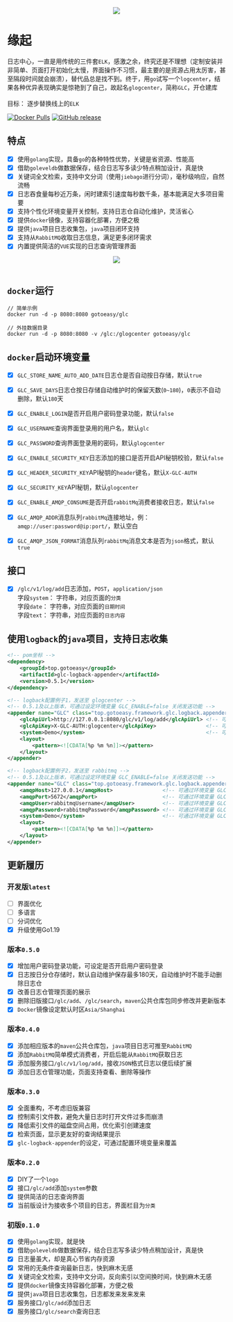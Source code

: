 <div align=center>
<img src="https://gotoeasy.github.io/screenshots/glogcenter/logo.png"/>
</div>


# 缘起

日志中心，一直是用传统的三件套`ELK`，感激之余，终究还是不理想（定制安装并非简单、页面打开初始化太慢，界面操作不习惯，最主要的是资源占用太厉害，甚至隔段时间就会崩溃），替代品总是找不到。终于，用`go`试写一个`logcenter`，结果各种优异表现确实是惊艳到了自己，故起名`glogcenter`，简称`GLC`，开仓建库<br>
<br>
目标： 逐步替换线上的`ELK`
<br>

[![Docker Pulls](https://img.shields.io/docker/pulls/gotoeasy/glc)](https://hub.docker.com/r/gotoeasy/glc)
[![GitHub release](https://img.shields.io/github/release/gotoeasy/glogcenter.svg)](https://github.com/gotoeasy/glogcenter/releases/latest)
<br>


## 特点
- [x] 使用`golang`实现，具备`go`的各种特性优势，关键是省资源、性能高
- [x] 借助`goleveldb`做数据保存，结合日志写多读少特点稍加设计，真是快
- [x] 关键词全文检索，支持中文分词（使用`jiebago`进行分词），毫秒级响应，自然流畅
- [x] 日志吞食量每秒近万条，闲时建索引速度每秒数千条，基本能满足大多项目需要
- [x] 支持个性化环境变量开关控制，支持日志仓自动化维护，灵活省心
- [x] 提供`docker`镜像，支持容器化部署，方便之极
- [x] 提供`java`项目日志收集包，`java`项目闭环支持
- [x] 支持从`RabbitMQ`收取日志信息，满足更多闭环需求
- [x] 内置提供简洁的`VUE`实现的日志查询管理界面

<div align=center>
<img src="https://gotoeasy.github.io/screenshots/glogcenter/glogcenter.png"/>
</div>

<br>

## `docker`运行
```
// 简单示例
docker run -d -p 8080:8080 gotoeasy/glc

// 外挂数据目录
docker run -d -p 8080:8080 -v /glc:/glogcenter gotoeasy/glc
```


## `docker`启动环境变量
- [x] `GLC_STORE_NAME_AUTO_ADD_DATE`日志仓是否自动按日存储，默认`true`
- [x] `GLC_SAVE_DAYS`日志仓按日存储自动维护时的保留天数(`0~180`)，`0`表示不自动删除，默认`180`天
- [x] `GLC_ENABLE_LOGIN`是否开启用户密码登录功能，默认`false`
- [x] `GLC_USERNAME`查询界面登录用的用户名，默认`glc`
- [x] `GLC_PASSWORD`查询界面登录用的密码，默认`glogcenter`
- [x] `GLC_ENABLE_SECURITY_KEY`日志添加的接口是否开启API秘钥校验，默认`false`
- [x] `GLC_HEADER_SECURITY_KEY`API秘钥的`header`键名，默认`X-GLC-AUTH`
- [x] `GLC_SECURITY_KEY`API秘钥，默认`glogcenter`
- [x] `GLC_ENABLE_AMQP_CONSUME`是否开启`rabbitMq`消费者接收日志，默认`false`
- [x] `GLC_AMQP_ADDR`消息队列`rabbitMq`连接地址，例：`amqp://user:password@ip:port/`，默认空白
- [x] `GLC_AMQP_JSON_FORMAT`消息队列`rabbitMq`消息文本是否为`json`格式，默认`true`



## 接口
- [x] `/glc/v1/log/add`日志添加，`POST`，`application/json` <br>
      字段`system`： 字符串，对应页面的`分类` <br>
      字段`date`： 字符串，对应页面的`日期时间` <br>
      字段`text`： 字符串，对应页面的`日志内容` <br>



## 使用`logback`的`java`项目，支持日志收集
```xml
<!-- pom坐标 -->
<dependency>
    <groupId>top.gotoeasy</groupId>
    <artifactId>glc-logback-appender</artifactId>
    <version>0.5.1</version>
</dependency>
```

```xml
<!-- logback配置例子1，发送至 glogcenter -->
<!-- 0.5.1及以上版本，可通过设定环境变量 GLC_ENABLE=false 关闭发送功能 -->
<appender name="GLC" class="top.gotoeasy.framework.glc.logback.appender.GlcHttpJsonAppender">
    <glcApiUrl>http://127.0.0.1:8080/glc/v1/log/add</glcApiUrl> <!-- 可通过环境变量 GLC_API_URL 设定 -->
    <glcApiKey>X-GLC-AUTH:glogcenter</glcApiKey>                <!-- 可通过环境变量 GLC_API_KEY 设定 -->
    <system>Demo</system>                                       <!-- 可通过环境变量 GLC_SYSTEM 设定 -->
    <layout>
        <pattern><![CDATA[%p %m %n]]></pattern>
    </layout>
</appender>

<!-- logback配置例子2，发送至 rabbitmq -->
<!-- 0.5.1及以上版本，可通过设定环境变量 GLC_ENABLE=false 关闭发送功能 -->
<appender name="GLC" class="top.gotoeasy.framework.glc.logback.appender.GlcAmqpAppender">
    <amqpHost>127.0.0.1</amqpHost>                <!-- 可通过环境变量 GLC_AMQP_HOST 设定 -->
    <amqpPort>5672</amqpPort>                     <!-- 可通过环境变量 GLC_AMQP_PORT 设定 -->
    <amqpUser>rabbitmqUsername</amqpUser>         <!-- 可通过环境变量 GLC_AMQP_USER 设定 -->
    <amqpPassword>rabbitmqPassword</amqpPassword> <!-- 可通过环境变量 GLC_AMQP_PASSWORD 设定 -->
    <system>Demo</system>                         <!-- 可通过环境变量 GLC_SYSTEM 设定 -->
    <layout>
        <pattern><![CDATA[%p %m %n]]></pattern>
    </layout>
</appender>

```


## 更新履历

### 开发版`latest`

- [ ] 界面优化
- [ ] 多语言
- [ ] 分词优化
- [x] 升级使用Go1.19

### 版本`0.5.0`

- [x] 增加用户密码登录功能，可设定是否开启用户密码登录
- [x] 日志按日分仓存储时，默认自动维护保存最多180天，自动维护时不能手动删除日志仓
- [x] 改善日志仓管理页面的展示
- [x] 删除旧版接口`/glc/add`、`/glc/search`，`maven`公共仓库包同步修改并更新版本
- [x] `Docker`镜像设定默认时区`Asia/Shanghai`

### 版本`0.4.0`

- [x] 添加相应版本的`maven`公共仓库包，`java`项目日志可推至`RabbitMQ`
- [x] 添加`RabbitMQ`简单模式消费者，开启后能从`RabbitMQ`获取日志
- [x] 添加服务接口`/glc/v1/log/add`，接收`JSON`格式日志以便后续扩展
- [x] 添加日志仓管理功能，页面支持查看、删除等操作

### 版本`0.3.0`

- [x] 全面重构，不考虑旧版兼容
- [x] 控制索引文件数，避免大量日志时打开文件过多而崩溃
- [x] 降低索引文件的磁盘空间占用，优化索引创建速度
- [x] 检索页面，显示更友好的查询结果提示
- [x] `glc-logback-appender`的设定，可通过配置环境变量来覆盖

### 版本`0.2.0`

- [x] DIY了一个`logo`
- [x] 接口`/glc/add`添加`system`参数
- [x] 提供简洁的日志查询界面
- [x] 当前版设计为接收多个项目的日志，界面栏目为`分类`

### 初版`0.1.0`

- [x] 使用`golang`实现，就是快
- [x] 借助`goleveldb`做数据保存，结合日志写多读少特点稍加设计，真是快
- [x] 日志量虽大，却是真心节省内存资源
- [x] 常用的无条件查询最新日志，快到麻木无感
- [x] 关键词全文检索，支持中文分词，反向索引以空间换时间，快到麻木无感
- [x] 提供`docker`镜像支持容器化部署，方便之极
- [x] 提供`java`项目日志收集包，日志都发来发来发来
- [x] 服务接口`/glc/add`添加日志
- [x] 服务接口`/glc/search`查询日志
